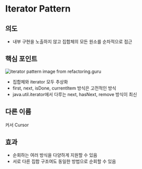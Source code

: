 # Iterator Pattern

## 의도

- 내부 구현을 노출하지 않고 집합체의 모든 원소를 순차적으로 접근

## 핵심 포인트

![iterator pattern image from refactoring.guru](https://refactoring.guru/images/patterns/diagrams/iterator/structure-2x.png)

- 집합체와 iterator 모두 추상화
- first, next, isDone, currentItem 방식은 고전적인 방식
- java.util.iterator에서 다루는 next, hasNext, remove 방식이 최신

## 다른 이름

커서 Cursor

## 효과

- 순회하는 여러 방식을 다양하게 지원할 수 있음
- 서로 다른 집합 구조여도 동일한 방법으로 순회할 수 있음
